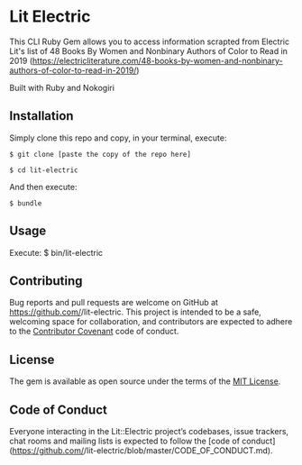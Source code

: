 # Lit Electric
This CLI Ruby Gem allows you to access information scrapted from Electric Lit's list of 48 Books By Women and Nonbinary Authors of Color to Read in 2019 (https://electricliterature.com/48-books-by-women-and-nonbinary-authors-of-color-to-read-in-2019/)

Built with Ruby and Nokogiri

## Installation
Simply clone this repo and copy, in your terminal, execute:
    
    $ git clone [paste the copy of the repo here]
    
    $ cd lit-electric

And then execute:

    $ bundle 



## Usage

Execute:
    $ bin/lit-electric     


## Contributing

Bug reports and pull requests are welcome on GitHub at https://github.com/<github username>/lit-electric. This project is intended to be a safe, welcoming space for collaboration, and contributors are expected to adhere to the [Contributor Covenant](http://contributor-covenant.org) code of conduct.

## License

The gem is available as open source under the terms of the [MIT License](https://opensource.org/licenses/MIT).

## Code of Conduct

Everyone interacting in the Lit::Electric project’s codebases, issue trackers, chat rooms and mailing lists is expected to follow the [code of conduct](https://github.com/<github username>/lit-electric/blob/master/CODE_OF_CONDUCT.md).
